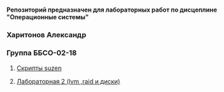 #### Репозиторий предназначен для лабораторных работ по дисцеплине "Операционные системы" ####                 			
   ### Харитонов Александр ###
   ### Группа ББСО-02-18 ###
      
1. [Скрипты suzen](https://github.com/sashasty/labs-Linux/tree/master/lab1 "Лабораторная 1")

2. [Лабораторная 2 (lvm ,raid и диски)](https://github.com/sashasty/labs-Linux/tree/master/lab2 "Лабораторная 2")
